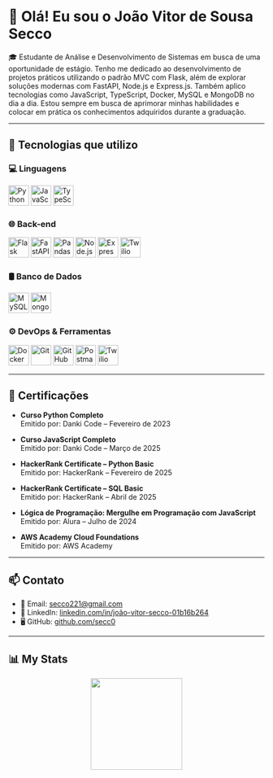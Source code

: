 # 👋 Olá! Eu sou o João Vitor de Sousa Secco

🎓 Estudante de Análise e Desenvolvimento de Sistemas em busca de uma oportunidade de estágio.
Tenho me dedicado ao desenvolvimento de projetos práticos utilizando o padrão MVC com Flask, além de explorar soluções modernas com FastAPI, Node.js e Express.js.
Também aplico tecnologias como JavaScript, TypeScript, Docker, MySQL e MongoDB no dia a dia. Estou sempre em busca de aprimorar minhas habilidades e colocar em prática os conhecimentos adquiridos durante a graduação.

---

## 🧠 Tecnologias que utilizo

### 💻 Linguagens

<p>
  <img src="https://cdn.jsdelivr.net/gh/devicons/devicon/icons/python/python-original.svg" height="40" alt="Python"/>
  <img src="https://cdn.jsdelivr.net/gh/devicons/devicon/icons/javascript/javascript-original.svg" height="40" alt="JavaScript"/>
  <img src="https://cdn.jsdelivr.net/gh/devicons/devicon/icons/typescript/typescript-original.svg" height="40" alt="TypeScript"/>
</p>

### 🌐 Back-end

<p>
  <img src="https://cdn.simpleicons.org/flask/000000" height="40" alt="Flask"/>
  <img src="https://fastapi.tiangolo.com/img/logo-margin/logo-teal.png" height="40" alt="FastAPI"/>
  <img src="https://cdn.jsdelivr.net/gh/devicons/devicon/icons/pandas/pandas-original.svg" height="40" alt="Pandas"/>
  <img src="https://cdn.jsdelivr.net/gh/devicons/devicon/icons/nodejs/nodejs-original.svg" height="40" alt="Node.js"/>
  <img src="https://cdn.simpleicons.org/express/000000" height="40" alt="Express.js"/>
  <img src="https://cdn.jsdelivr.net/gh/simple-icons/simple-icons/icons/twilio.svg" height="40" alt="Twilio"/>
</p>

### 🛢️ Banco de Dados

<p>
  <img src="https://cdn.jsdelivr.net/gh/devicons/devicon/icons/mysql/mysql-original.svg" height="40" alt="MySQL"/>
  <img src="https://cdn.jsdelivr.net/gh/devicons/devicon/icons/mongodb/mongodb-original.svg" height="40" alt="MongoDB"/>
</p>

### ⚙️ DevOps & Ferramentas

<p>
  <img src="https://cdn.jsdelivr.net/gh/devicons/devicon/icons/docker/docker-original.svg" height="40" alt="Docker"/>
  <img src="https://cdn.jsdelivr.net/gh/devicons/devicon/icons/git/git-original.svg" height="40" alt="Git"/>
  <img src="https://cdn.jsdelivr.net/gh/devicons/devicon/icons/github/github-original.svg" height="40" alt="GitHub"/>
  <img src="https://www.vectorlogo.zone/logos/getpostman/getpostman-icon.svg" height="40" alt="Postman"/>
  <img src="https://www.vectorlogo.zone/logos/twilio/twilio-icon.svg" height="40" alt="Twilio"/>
</p>


---

## 📜 Certificações

- **Curso Python Completo**  
  Emitido por: Danki Code – Fevereiro de 2023

- **Curso JavaScript Completo**  
  Emitido por: Danki Code – Março de 2025

- **HackerRank Certificate – Python Basic**  
  Emitido por: HackerRank – Fevereiro de 2025

- **HackerRank Certificate – SQL Basic**  
  Emitido por: HackerRank – Abril de 2025

- **Lógica de Programação: Mergulhe em Programação com JavaScript**  
  Emitido por: Alura – Julho de 2024

- **AWS Academy Cloud Foundations**  
  Emitido por: AWS Academy

---

## 📫 Contato

- 📧 Email: [secco221@gmail.com](mailto:secco221@gmail.com)  
- 💼 LinkedIn: [linkedin.com/in/joão-vitor-secco-01b16b264](https://www.linkedin.com/in/joão-vitor-secco-01b16b264/)  
- 🖥️ GitHub: [github.com/secc0](https://github.com/secc0)

---

## 📊 My Stats

<div align="center">
  <img height="180em" src="https://github-readme-stats.vercel.app/api/top-langs/?username=secc0&layout=compact&langs_count=7&theme=dark"/>
</div>
